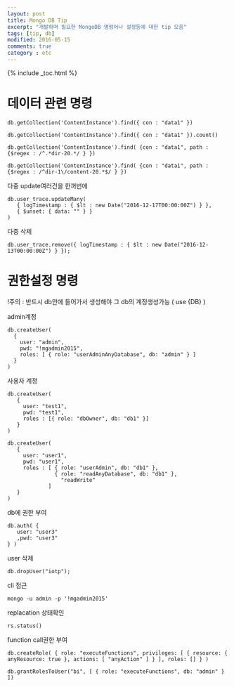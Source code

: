 ```yaml
---
layout: post
title: Mongo DB Tip
excerpt: "개발하며 필요한 MongoDB 명렁어나 설정등에 대한 tip 모음"
tags: [tip, db]
modified: 2016-05-15
comments: true
category : etc
---
```


{% include _toc.html %}


데이터 관련 명령
==============================

~~~~~
db.getCollection('ContentInstance').find({ con : "data1" })

db.getCollection('ContentInstance').find({ con : "data1" }).count()

db.getCollection('ContentInstance').find( {con : "data1", path : {$regex : /^.*dir-20.*/ } })

db.getCollection('ContentInstance').find( {con : "data1", path : {$regex : /^dir-1\/content-20.*$/ } })
~~~~~


다중 update여러건을 한꺼번에
~~~
db.user_trace.updateMany(
   { logTimestamp : { $lt : new Date("2016-12-17T00:00:00Z") } },
   { $unset: { data: "" } }
)
~~~

다중 삭제

~~~
db.user_trace.remove({ logTimestamp : { $lt : new Date("2016-12-13T00:00:00Z") } });
~~~


권한설정 명령
==============================

!주의 : 반드시 db안에 들어가서 생성해야 그 db의 계정생성가능 ( use {DB} )

admin계정

~~~~~
db.createUser(
  {
    user: "admin",
    pwd: "!mgadmin2015",
    roles: [ { role: "userAdminAnyDatabase", db: "admin" } ]
  }
)
~~~~~


사용자 계정

~~~~~
db.createUser(
   {
     user: "test1",
     pwd: "test1",
     roles : [{ role: "dbOwner", db: "db1" }]
   }
)

db.createUser(
   {
     user: "user1",
     pwd: "user1",
     roles : [ { role: "userAdmin", db: "db1" },
               { role: "readAnyDatabase", db: "db1" },
                 "readWrite"
             ]
   }
)
~~~~~


db에 권한 부여

~~~~~
db.auth( {
   user: "user3"
   ,pwd: "user3"
} )
~~~~~


user 삭제

`db.dropUser("iotp");`


cli 접근

`mongo -u admin -p '!mgadmin2015'`


replacation 상태확인

`rs.status()`


function call권한 부여

~~~
db.createRole( { role: "executeFunctions", privileges: [ { resource: { anyResource: true }, actions: [ "anyAction" ] } ], roles: [] } ) 

db.grantRolesToUser("bi", [ { role: "executeFunctions", db: "admin" } ])
~~~


